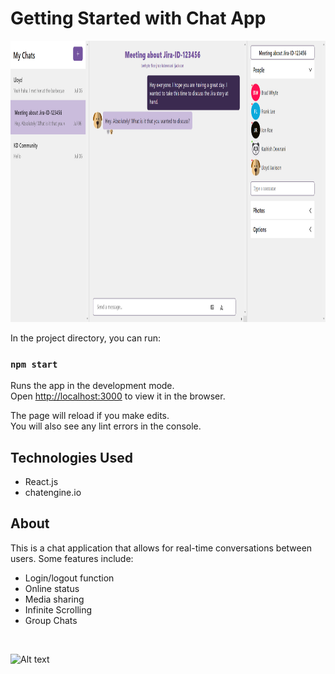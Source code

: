 # Getting Started with Chat App

<img src="https://github.com/Kash2000/chat-application/blob/master/public/ChatPic.PNG?raw=true" width="900" height="450">

In the project directory, you can run:

### `npm start`

Runs the app in the development mode.\
Open [http://localhost:3000](http://localhost:3000) to view it in the browser.

The page will reload if you make edits.\
You will also see any lint errors in the console.

## Technologies Used

- React.js
- chatengine.io

## About
This is a chat application that allows for real-time conversations between users. Some features include:
- Login/logout function
- Online status
- Media sharing
- Infinite Scrolling
- Group Chats

<br/>

![Alt text](https://media.giphy.com/media/xGVSkUt96OzslPKVEa/giphy.gif)
